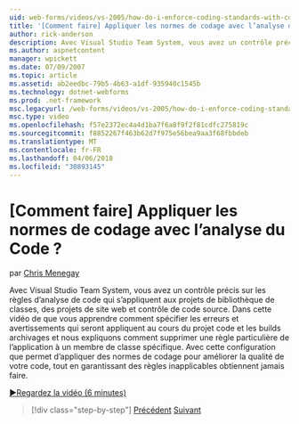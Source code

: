 ```yaml
---
uid: web-forms/videos/vs-2005/how-do-i-enforce-coding-standards-with-code-analysis
title: '[Comment faire] Appliquer les normes de codage avec l’analyse du Code ? | Microsoft Docs'
author: rick-anderson
description: Avec Visual Studio Team System, vous avez un contrôle précis sur les règles d’analyse de code qui s’appliquent aux projets de bibliothèque de classes, les projets de site web et co de code source...
ms.author: aspnetcontent
manager: wpickett
ms.date: 07/09/2007
ms.topic: article
ms.assetid: ab2eedbc-79b5-4b63-a1df-935940c1545b
ms.technology: dotnet-webforms
ms.prod: .net-framework
msc.legacyurl: /web-forms/videos/vs-2005/how-do-i-enforce-coding-standards-with-code-analysis
msc.type: video
ms.openlocfilehash: f57e2372ec4a4d1ba7f6a8f9f2f81cdfc275819c
ms.sourcegitcommit: f8852267f463b62d7f975e56bea9aa3f68fbbdeb
ms.translationtype: MT
ms.contentlocale: fr-FR
ms.lasthandoff: 04/06/2018
ms.locfileid: "30893145"
---
```

<a name="how-do-i-enforce-coding-standards-with-code-analysis"></a>[Comment faire] Appliquer les normes de codage avec l’analyse du Code ?
====================
par [Chris Menegay](https://twitter.com/CMenegay)

Avec Visual Studio Team System, vous avez un contrôle précis sur les règles d’analyse de code qui s’appliquent aux projets de bibliothèque de classes, des projets de site web et contrôle de code source. Dans cette vidéo de que vous apprendre comment spécifier les erreurs et avertissements qui seront appliquent au cours du projet code et les builds archivages et nous expliquons comment supprimer une règle particulière de l’application à un membre de classe spécifique. Avec cette configuration que permet d’appliquer des normes de codage pour améliorer la qualité de votre code, tout en garantissant des règles inapplicables obtiennent jamais faire.

[&#9654;Regardez la vidéo (6 minutes)](https://channel9.msdn.com/Blogs/ASP-NET-Site-Videos/how-do-i-enforce-coding-standards-with-code-analysis)

> [!div class="step-by-step"]
> [Précédent](how-do-i-set-up-distributed-load-testing-for-high-volume-tests.md)
> [Suivant](how-do-i-use-generic-tests.md)
